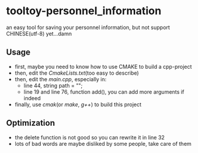 # tooltoy-personnel_information
an easy tool for saving your personnel information, but not support CHINESE(utf-8) yet...damn


## Usage

+ first, maybe you need to know how to use CMAKE to build a cpp-project
+ then, edit the *CmakeLists.txt*(too easy to describe)
+ then, edit the *main.cpp*, especially in: 
  + line 44, string path = "";
  + line 19 and line 76, function add(), you can add more arguments if indeed
+ finally, use *cmak*(or *make*, *g++*) to build this project 

## Optimization
+ the delete function is not good so you can rewrite it in line 32
+ lots of bad words are maybe disliked by some people, take care of them
